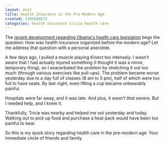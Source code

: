 ```yaml
---
layout: post
title: Health Insurance in the Pre-Modern Age
created: 1295506673
categories: health insurance tricia health care
---
```

The [recent development regarding Obama's health care legislation](http://www.guardian.co.uk/world/2011/jan/20/republicans-repeal-healthcare-reforms-vote) begs the question: How was health insurance organized before the modern age? Let me address that question with a personal anecdote.

A few days ago, I pulled a muscle playing Kinect too intensely. I wasn't aware that I had actually injured something (I thought it was a minor, temporary thing), so I exacerbated the problem by stretching it out too much (through various exercises like pull-ups). The problem became worse yesterday due to a day full of classes (8 am to 5 pm), half of which were too full to have seats. By last night, even lifting a cup became unbearably painful.

Hospitals were far away, and it was late. And plus, it wasn't *that* severe. But I needed help, and I knew it.

Thankfully, Tricia was nearby and helped me out yesterday and today. Walking out to pick up food and purchase a heat pack would have been too painful to bear.

So this is my quick story regarding health care in the pre-modern age: Your immediate circle of friends and family.
